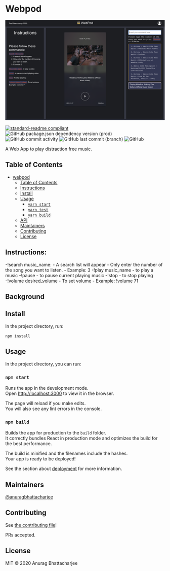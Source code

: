 # Webpod

![webpod_banner](public/assets/webpod.png)

[![standard-readme compliant](https://img.shields.io/badge/standard--readme-OK-green.svg?style=flat-square)](https://github.com/RichardLitt/standard-readme)
![GitHub package.json dependency version (prod)](https://img.shields.io/github/package-json/dependency-version/dipto0321/foody-recipe-app-fe/react)
![GitHub commit activity](https://img.shields.io/github/commit-activity/m/anuragbhattacharjee/webpod)
![GitHub last commit (branch)](https://img.shields.io/github/last-commit/anuragbhattacharjee/webpod/master)
![GitHub](https://img.shields.io/github/license/anuragbhattacharjee/webpod)

A Web App to play distraction free music.

## Table of Contents

- [webpod](#webpod)
  - [Table of Contents](#table-of-contents)
  - [Instructions](#insuctions)
  - [Install](#install)
  - [Usage](#usage)
    - [`yarn start`](#yarn-start)
    - [`yarn test`](#yarn-test)
    - [`yarn build`](#yarn-build)
  - [API](#api)
  - [Maintainers](#maintainers)
  - [Contributing](#contributing)
  - [License](#license)

## Instructions:

-!search music_name: - A search list will appear - Only enter the number of the song you want to listen. - Example: 3
-!play music_name - to play a music
-!pause - to pause current playing music
-!stop - to stop playing
-!volume desired_volume - To set volume - Example: !volume 71

## Background

## Install

In the project directory, run:

```
npm install
```

## Usage

In the project directory, you can run:

### `npm start`

Runs the app in the development mode.<br />
Open [http://localhost:3000](http://localhost:3000) to view it in the browser.

The page will reload if you make edits.<br />
You will also see any lint errors in the console.

### `npm build`

Builds the app for production to the `build` folder.<br />
It correctly bundles React in production mode and optimizes the build for the best performance.

The build is minified and the filenames include the hashes.<br />
Your app is ready to be deployed!

See the section about [deployment](https://facebook.github.io/create-react-app/docs/deployment) for more information.

## Maintainers

[@anuragbhattacharjee](https://github.com/anuragbhattacharjee)

## Contributing

See [the contributing file](contributing.md)!

PRs accepted.

## License

MIT © 2020 Anurag Bhattacharjee
